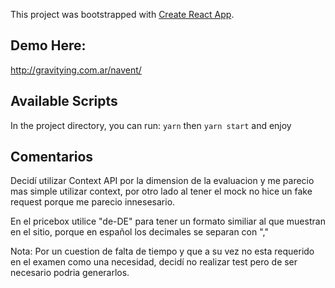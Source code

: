 This project was bootstrapped with [Create React App](https://github.com/facebook/create-react-app).

## Demo Here:

http://gravitying.com.ar/navent/

## Available Scripts

In the project directory, you can run: `yarn` then `yarn start` and enjoy

## Comentarios

Decidí utilizar Context API por la dimension de la evaluacion y me parecio mas simple utilizar context, por otro lado al tener el mock no hice un fake request porque me parecio innesesario. 

En el pricebox utilice "de-DE" para tener un formato similiar al que muestran en el sitio, porque en español los decimales se separan con ","

Nota: Por un cuestion de falta de tiempo y que a su vez no esta requerido en el examen como una necesidad, decidí no realizar test pero de ser necesario podria generarlos.